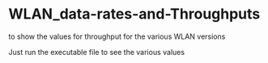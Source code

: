 # WLAN_data-rates-and-Throughputs
to show the values for throughput for the various WLAN versions 

Just run the executable file to see the various values
